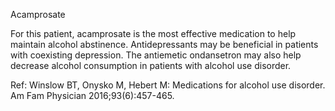Acamprosate

For this patient, acamprosate is the most effective medication to help maintain alcohol abstinence. Antidepressants may be beneficial in patients with coexisting depression. The antiemetic ondansetron may also help decrease alcohol consumption in patients with alcohol use disorder.

Ref: Winslow BT, Onysko M, Hebert M: Medications for alcohol use disorder. Am Fam Physician 2016;93(6):457-465.